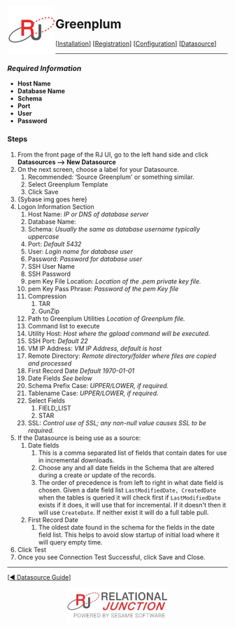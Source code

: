  <a href="http://www.sesamesoftware.com"><img align=left src="../images/RJOrbit110x110.png"></img></a>

[comment]: # (Change Heading to reflect Datasource)

#  Greenplum

[comment]: # (Leave Nav BAR untouched)

[[Installation](../guides/installguide.md)] [[Registration](../guides/RegistrationGuide.md)] [[Configuration](../guides/configurationGuide.md)] [[Datasource](../guides/DatasourceGuide.md)]

---

[comment]: # (Leave Or Alter Required info as needed)

### *Required Information*

* **Host Name**
* **Database Name**
* **Schema**
* **Port**
* **User**
* **Password**

### Steps

[comment]: # (step 1 is common to all Datasources)
[comment]: # (Step 2.1and 2.2 should be adjusted for Data Source specific)
[comment]: # (Step 3 should be Image of the datasource you can add the screenshot to the images folder or create a placeholder like {image of datasource screen})
[comment]: # (adjust step 4 and below as needed)

1. From the front page of the RJ UI, go to the left hand side and click **Datasources --> New Datasource**
2. On the next screen, choose a label for your Datasource.
   1. Recommended: ‘Source Greenplum' or something similar.
   2. Select Greenplum Template
   3. Click Save
3. {Sybase img goes here}
4. Logon Information Section
   1. Host Name: *IP or DNS of database server*
   2. Database Name:
   3. Schema: *Usually the same as database username typically uppercase*
   4. Port: *Default 5432*
   5. User: *Login name for database user*
   6. Password: *Password for database user*
   7. SSH User Name 	
   8. SSH Password 	
   9. pem Key File Location: *Location of the .pem private key file.*
   10. pem Key Pass Phrase: *Password of the pem Key file*
   11. Compression
       1.  TAR
       2.  GunZip
   12. Path to Greenplum Utilities *Location of Greenplum file.*
   13. Command list to execute
   14. Utility Host: *Host where the gpload command will be executed.*
   15. SSH Port: *Default 22*
   16. VM IP Address: *VM IP Address, default is host*
   17. Remote Directory: *Remote directory/folder where files are copied and processed*
   18. First Record Date *Default 1970-01-01*
   19. Date Fields *See below*
   20. Schema Prefix Case: *UPPER/LOWER, if required.*
   24. Tablename Case: *UPPER/LOWER, if required.*
   25. Select Fields
       1.  FIELD_LIST
       2.  STAR
   26. SSL: *Control use of SSL; any non-null value causes SSL to be required.* 
5. If the Datasource is being use as a source:
      1. Date fields
         1. This is a comma separated list of fields that contain dates for use in incremental downloads.
         2. Choose any and all date fields in the Schema that are altered during a create or update of the records.
         3. The order of precedence is from left to right in what date field is chosen. Given a date field list `LastModifiedDate, CreatedDate` when the tables is queried it will check first if `LastModifiedDate` exists if it does, it will use that for incremental. If it doesn't then it will use `CreateDate`. If neither exist it will do a full table pull.
      2. First Record Date
         1. The oldest date found in the schema for the fields in the date field list. This helps to avoid slow startup of initial load where it will query empty time.
6. Click Test
7. Once you see Connection Test Successful, click Save and Close.

---

[[&#9664; Datasource Guide](../guides/DatasourceGuide.md)]

<p align="center" >  <a href="http://www.sesamesoftware.com"><img align=center src="../images/poweredBy.png" height="80px"></img></a> </p>

